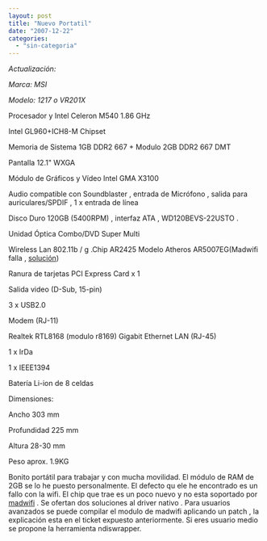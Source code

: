 ```yaml
---
layout: post
title: "Nuevo Portatil"
date: "2007-12-22"
categories: 
  - "sin-categoria"
---
```


_Actualización:_

_Marca: MSI_

_Modelo: 1217 o VR201X_

Procesador y Intel Celeron M540 1.86 GHz

Intel GL960+ICH8-M Chipset

Memoria de Sistema 1GB DDR2 667 + Modulo 2GB DDR2 667 DMT

Pantalla 12.1" WXGA

Módulo de Gráficos y Vídeo Intel GMA X3100

Audio compatible con Soundblaster , entrada de Micrófono , salida para auriculares/SPDIF , 1 x entrada de línea

Disco Duro 120GB (5400RPM) , interfaz ATA , WD120BEVS-22USTO .

Unidad Óptica Combo/DVD Super Multi

Wireless Lan 802.11b / g .Chip AR2425 Modelo Atheros AR5007EG(Madwifi falla , [solución](https://madwifi.org/ticket/1679))

Ranura de tarjetas PCI Express Card x 1

Salida video (D-Sub, 15-pin)

3 x USB2.0

Modem (RJ-11)

Realtek RTL8168 (modulo r8169) Gigabit Ethernet LAN (RJ-45)

1 x IrDa

1 x IEEE1394

Batería Li-ion de 8 celdas

Dimensiones:

Ancho 303 mm

Profundidad 225 mm

Altura 28-30 mm

Peso aprox. 1.9KG

Bonito portátil para trabajar y con mucha movilidad. El módulo de RAM de 2GB se lo he puesto personalmente. El defecto qu ele he encontrado es un fallo con la wifi. El chip que trae es un poco nuevo y no esta soportado por [madwifi](https://www.madwifi.org) . Se ofertan dos soluciones al driver nativo . Para usuarios avanzados se puede compilar el modulo de madwifi aplicando un patch , la explicación esta en el ticket expuesto anteriormente. Si eres usuario medio se propone la herramienta ndiswrapper.
